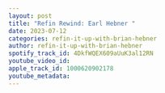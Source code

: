 ```yaml
---
layout: post
title: "Refin Rewind: Earl Hebner "
date: 2023-07-12
categories: refin-it-up-with-brian-hebner
author: refin-it-up-with-brian-hebner
spotify_track_id: 4DkfWQEX609aUuK3al12RN
youtube_video_id: 
apple_track_id: 1000620902178
youtube_metadata: 
---
```

